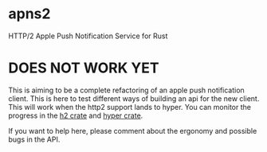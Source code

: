 # apns2
HTTP/2 Apple Push Notification Service for Rust

# DOES NOT WORK YET

This is aiming to be a complete refactoring of an apple push notification
client. This is here to test different ways of building an api for the new
client. This will work when the http2 support lands to hyper. You can monitor
the progress in the [h2 crate](https://github.com/carllerche/h2/) and [hyper
crate](https://github.com/hyperium/hyper).

If you want to help here, please comment about the ergonomy and possible bugs in
the API.

